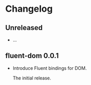 # Changelog

## Unreleased

  - …

## fluent-dom 0.0.1

  - Introduce Fluent bindings for DOM.

    The initial release.
